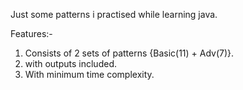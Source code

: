 Just some patterns i practised while learning java.

Features:- 
1) Consists of 2 sets of patterns {Basic(11) + Adv(7)}.
2) with outputs included.
3) With minimum time complexity.
